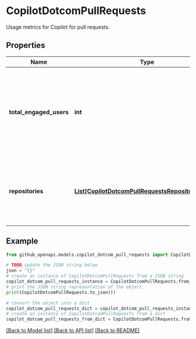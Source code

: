 # CopilotDotcomPullRequests

Usage metrics for Copilot for pull requests.

## Properties

Name | Type | Description | Notes
------------ | ------------- | ------------- | -------------
**total_engaged_users** | **int** | The number of users who used Copilot for Pull Requests on github.com to generate a pull request summary at least once. | [optional] 
**repositories** | [**List[CopilotDotcomPullRequestsRepositoriesInner]**](CopilotDotcomPullRequestsRepositoriesInner.md) | Repositories in which users used Copilot for Pull Requests to generate pull request summaries | [optional] 

## Example

```python
from github_openapi.models.copilot_dotcom_pull_requests import CopilotDotcomPullRequests

# TODO update the JSON string below
json = "{}"
# create an instance of CopilotDotcomPullRequests from a JSON string
copilot_dotcom_pull_requests_instance = CopilotDotcomPullRequests.from_json(json)
# print the JSON string representation of the object
print(CopilotDotcomPullRequests.to_json())

# convert the object into a dict
copilot_dotcom_pull_requests_dict = copilot_dotcom_pull_requests_instance.to_dict()
# create an instance of CopilotDotcomPullRequests from a dict
copilot_dotcom_pull_requests_from_dict = CopilotDotcomPullRequests.from_dict(copilot_dotcom_pull_requests_dict)
```
[[Back to Model list]](../README.md#documentation-for-models) [[Back to API list]](../README.md#documentation-for-api-endpoints) [[Back to README]](../README.md)


